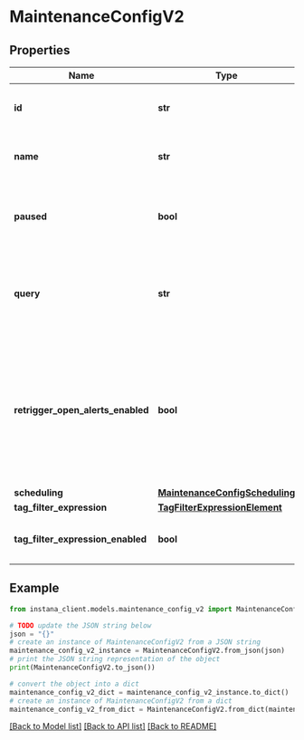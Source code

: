 # MaintenanceConfigV2


## Properties

Name | Type | Description | Notes
------------ | ------------- | ------------- | -------------
**id** | **str** | ID of the Maintenance Window configuration. | 
**name** | **str** | Name of the Maintenance Window configuration. | 
**paused** | **bool** | Boolean flag to determine if the Maintenance Window configuration is paused or still live. | [optional] 
**query** | **str** | Dynamic Focus Query that determines the scope of the Maintenance Window configuration. | 
**retrigger_open_alerts_enabled** | **bool** | Boolean flag to determine if we should retrigger open alerts to be sent out for any events that opened during this maintenance window, and continues to remain open after the window expires | [optional] 
**scheduling** | [**MaintenanceConfigScheduling**](MaintenanceConfigScheduling.md) |  | 
**tag_filter_expression** | [**TagFilterExpressionElement**](TagFilterExpressionElement.md) |  | [optional] 
**tag_filter_expression_enabled** | **bool** | Boolean flag to determine if the tagFilterExpression is enabled. | [optional] 

## Example

```python
from instana_client.models.maintenance_config_v2 import MaintenanceConfigV2

# TODO update the JSON string below
json = "{}"
# create an instance of MaintenanceConfigV2 from a JSON string
maintenance_config_v2_instance = MaintenanceConfigV2.from_json(json)
# print the JSON string representation of the object
print(MaintenanceConfigV2.to_json())

# convert the object into a dict
maintenance_config_v2_dict = maintenance_config_v2_instance.to_dict()
# create an instance of MaintenanceConfigV2 from a dict
maintenance_config_v2_from_dict = MaintenanceConfigV2.from_dict(maintenance_config_v2_dict)
```
[[Back to Model list]](../README.md#documentation-for-models) [[Back to API list]](../README.md#documentation-for-api-endpoints) [[Back to README]](../README.md)


